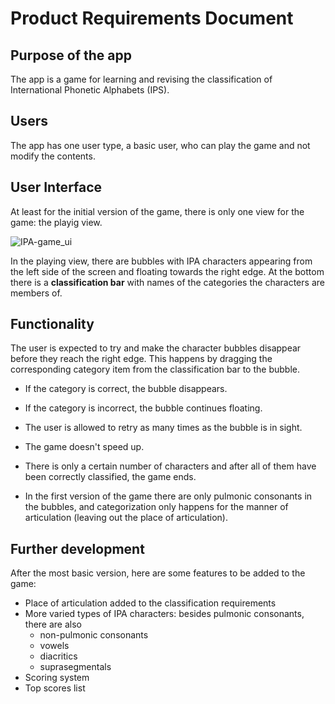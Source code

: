 # Product Requirements Document

## Purpose of the app
The app is a game for learning and revising the classification of International Phonetic Alphabets (IPS).

## Users
The app has one user type, a basic user, who can play the game and not modify the contents.

## User Interface
At least for the initial version of the game, there is only one view for the game: the playig view.

![IPA-game_ui](https://user-images.githubusercontent.com/40118812/112819372-3346d280-908d-11eb-8f7b-9a0442a7f18c.png)

In the playing view, there are bubbles with IPA characters appearing from the left side of the screen and floating towards the right edge. At the bottom there is a **classification bar** with names of the categories the characters are members of.

## Functionality
The user is expected to try and make the character bubbles disappear before they reach the right edge. This happens by dragging the corresponding category item from the classification bar to the bubble.
- If the category is correct, the bubble disappears.
- If the category is incorrect, the bubble continues floating.
- The user is allowed to retry as many times as the bubble is in sight.

- The game doesn't speed up. 
- There is only a certain number of characters and after all of them have been correctly classified, the game ends.
- In the first version of the game there are only pulmonic consonants in the bubbles, and categorization only happens for the manner of articulation (leaving out the place of articulation).

## Further development
After the most basic version, here are some features to be added to the game:
- Place of articulation added to the classification requirements
- More varied types of IPA characters: besides pulmonic consonants, there are also 
  - non-pulmonic consonants
  - vowels
  - diacritics
  - suprasegmentals
- Scoring system
- Top scores list
